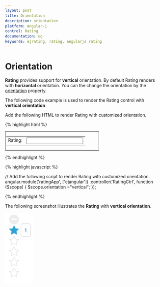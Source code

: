 ```yaml
---
layout: post
title: Orientation
description: orientation
platform: Angular-1
control: Rating
documentation: ug
keywords: ejrating, rating, angularjs rating 
---
```


# Orientation

**Rating** provides support for **vertical** orientation. By default Rating renders with **horizontal** orientation. You can the change the orientation by the [orientation](https://help.syncfusion.com/api/js/ejrating#members:orientation) property.

The following code example is used to render the Rating control with **vertical** **orientation**.

 Add the following HTML to render Rating with customized orientation.

{% highlight html %}

<div id="container" style="border: 1px solid black; width: 300px; padding: 2px">
    <table>
        <tr>
            <td valign="top">Rating:
               </td>
               <td>
                 <input id="rating" type="text" ej-rating e-orientation="orientation"/>
               </td>
           </tr>
      </table>
 </div>
    
 {% endhighlight %}

{% highlight javascript %}

// Add the following script to render Rating with customized orientation.
 angular.module('ratingApp', ['ejangular'])
   .controller('RatingCtrl', function ($scope) {
       $scope.orientation ="vertical";
 });

{% endhighlight %}

The following screenshot illustrates the **Rating** with **vertical orientation**.

![](Orientation_images/Orientation_img1.png)
